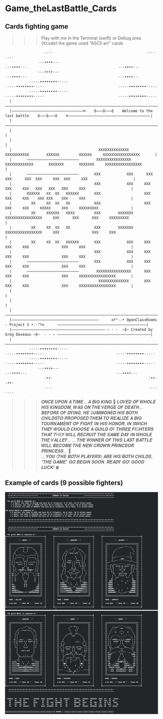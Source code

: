 # Game_theLastBattle_Cards
## Cards fighting game
 
 >>> Play with me in the Terminal (swift) or Debug area (Xcode)
 >>> the game used "ASCII art" cards 

                      ····                                           ····                                                ····
                   ···••••···                                     ···••••···                                          ···••••···
                   ···••••···                                     ···••••···                                          ···••••···
               ·····••••••••·····                             ·····••••••••·····                                  ·····••••••••·····
               ·····••••••••·····                             ·····••••••••·····                                  ·····••••••••·····
      |—————————————————————————————————————————————————————————————————————————————————————————————————————————————————————————————————————|
      |—————————————————————————————————⌘    ⌽———⌽———⌽    Welcome to the last battle    ⌽———⌽———⌽    ⌘——————————————————————————————————————|
      |—————————————————————————————————————————————————————————————————————————————————————————————————————————————————————————————————————|
      |                                                                                                                                     |
      |                                                                                                                                     |
      |                                        XXXXXXXXXXXXXX          XXXXXXXXXXX        XXXXXX         XXXXXX     XXXXXXXXXXXXXXXXX       |
      |       ————————————————————————        XXXXXXXXXXXXXXXX        XXXXXXXXXXXXX       XXXXXXX       XXXXXXX     XXXXXXXXXXXXXXXXX       |
      |       ————————————————————————       XXX            XXX      XXX         XXX      XXX  XXX     XXX  XXX     XXX                     |
      |                                      XXX            XXX     XXX           XXX     XXX   XXX   XXX   XXX     XXX                     |
      |       XXXXXX   XX  XX   XXXXXX       XXX                    XXX           XXX     XXX    XXX XXX    XXX     XXX                     |
      |         XX     XX  XX   XX           XXX                    XXX           XXX     XXX     XXXXX     XXX     XXXXXXXXX               |
      |         XX     XXXXXX   XXXX         XXX        XXXXXXX     XXXXXXXXXXXXXXXXX     XXX      XXX      XXX     XXXXXXXXX               |
      |         XX     XX  XX   XX           XXX        XXXXXXX     XXXXXXXXXXXXXXXXX     XXX               XXX     XXX                     |
      |         XX     XX  XX   XXXXXX       XXX            XXX     XXX           XXX     XXX               XXX     XXX                     |
      |                                      XXX            XXX     XXX           XXX     XXX               XXX     XXX                     |
      |       ————————————————————————       XXX            XXX     XXX           XXX     XXX               XXX     XXX                     |
      |       ————————————————————————        XXXXXXXXXXXXXXXX      XXX           XXX     XXX               XXX     XXXXXXXXXXXXXXXXX       |
      |                                        XXXXXXXXXXXXXX       XXX           XXX     XXX               XXX     XXXXXXXXXXXXXXXXX       |
      |                                                                                                                                     |
      |                                                                                                                                     |
      |—————————————————————————————————————————————————————————————————————————————————————————————————————————————————————————————————————|
      |————————————————————————————————————————      oº°·.• OpenClassRooms - Project 3 •.·°ºo      —————————————————————————————————————————|
      |——————————————————————————————————————————— — - ·  –⌽– Created by Greg Deveaux –⌽–  · - — ———————————————————————————————————————————|
      |—————————————————————————————————————————————————————————————————————————————————————————————————————————————————————————————————————|
               ·····••••••••·····                              ·····••••••••·····                                 ·····••••••••·····
               ·····••••••••·····                              ·····••••••••·····                                 ·····••••••••·····
                   ···••••···                                      ···••••···                                         ···••••···
                      ·••·                                            ·••·                                               ·••·
                      ····                                            ····                                               ····
            
            
>>> 𝑶𝑵𝑪𝑬 𝑼𝑷𝑶𝑵 𝑨 𝑻𝑰𝑴𝑬… 𝑨 𝑩𝑰𝑮 𝑲𝑰𝑵𝑮 🤴 𝑳𝑶𝑽𝑬𝑫 𝑶𝑭 𝑾𝑯𝑶𝑳𝑬 𝑯𝑰𝑺 𝑲𝑰𝑵𝑮𝑫𝑶𝑴, 𝑾𝑨𝑺 𝑶𝑵 𝑻𝑯𝑬 𝑽𝑬𝑹𝑮𝑬 𝑶𝑭 𝑫𝑬𝑨𝑻𝑯… 
>>> 𝑩𝑬𝑭𝑶𝑹𝑬 𝑶𝑭 𝑫𝒀𝑰𝑵𝑮, 𝑯𝑬 S𝑼𝑴𝑴𝑶𝑵𝑬𝑫 𝑯𝑰𝑺 𝑩𝑶𝑻𝑯 𝑪𝑯𝑰𝑳𝑫𝑺𝑻𝑶 𝑷𝑹𝑶𝑷𝑶𝑺𝑬𝑫 𝑻𝑯𝑬𝑴 𝑻𝑶 𝑹𝑬𝑨𝑳𝑰𝒁𝑬 𝑨 𝑩𝑰𝑮 𝑻𝑶𝑼𝑹𝑵𝑨𝑴𝑬𝑵𝑻 𝑶𝑭 𝑭𝑰𝑮𝑯𝑻 𝑰𝑵 𝑯𝑰𝑺 𝑯𝑶𝑵𝑶𝑹,
>>> 𝑰𝑵 𝑺𝑾𝑰𝑪𝑯 𝑻𝑯𝑬𝒀 𝑾𝑶𝑼𝑳𝑫 𝑪𝑯𝑶𝑶𝑺𝑬 𝑨 𝑮𝑼𝑰𝑳𝑫 𝑶F 𝑻𝑯𝑹𝑬𝑬 𝑭𝑰G𝑯𝑻𝑬𝑹𝑺 𝑻𝑯𝑨𝑻 𝑻HE𝒀 𝑾𝑰𝑳𝑳 𝑹𝑬𝑪𝑹𝑼𝑰𝑻 𝑻𝑯𝑬 𝑺𝑨𝑴𝑬 𝑫𝑨𝒀 𝑰𝑵 𝑾𝑯𝑶𝑳𝑬 𝑻𝑯𝑬 𝑽𝑨𝑳𝑳𝑬𝒀… 
>>> … 𝑻𝑯𝑬 𝑾𝑰𝑵𝑵𝑬𝑹 𝑶𝑭 𝑻𝑯𝑰𝑺 𝑳𝑨𝑺𝑻 𝑩𝑨𝑻𝑻𝑳𝑬 𝑾𝑰𝑳𝑳 𝑩𝑬𝑪𝑶𝑴𝑬 𝑻𝑯𝑬 𝑵𝑬𝑾 𝑪𝑹𝑶𝑾𝑵 𝑷𝑹𝑰𝑵𝑪𝑬𝑶𝑹 𝑷𝑹𝑰𝑵𝑪𝑬𝑺𝑺… 👑  
>>> … 𝒀𝑶𝑼 (𝑻𝑯𝑬 𝑩𝑶𝑻𝑯 𝑷𝑳𝑨𝒀𝑬𝑹𝑺) 𝑨𝑹𝑬 𝑯𝑰𝑺 𝑩𝑶𝑻𝑯 𝑪𝑯𝑰𝑳𝑫𝑺, "𝑻𝑯𝑬 𝑮𝑨𝑴𝑬" 𝑮𝑶 𝑩𝑬𝑮𝑰𝑵 𝑺𝑶𝑶𝑵. 𝑹𝑬𝑨𝑫𝒀 𝑮𝑶! 𝑮𝑶𝑶𝑫 𝑳𝑼𝑪𝑲! 🍀 



## Example of cards (9 possible fighters)

![ecran1](https://github.com/GregDeveaux/GregDeveaux/blob/main/documents/ecran1.png)
![ecran2](https://github.com/GregDeveaux/GregDeveaux/blob/main/documents/ecran2.png)
